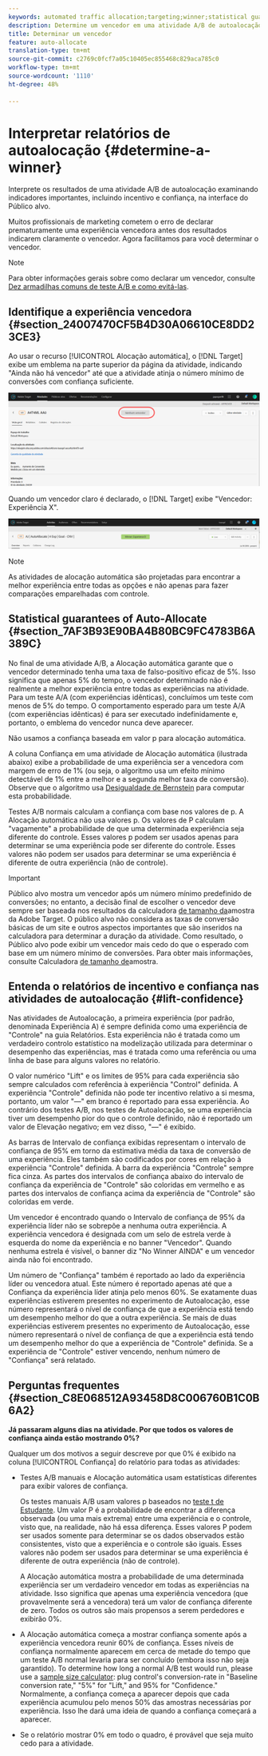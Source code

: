 ```yaml
---
keywords: automated traffic allocation;targeting;winner;statistical guarantee;confidence;determine winner;lift;confidence;default;default experience
description: Determine um vencedor em uma atividade A/B de autoalocação exibindo indicadores na interface do usuário do Adobe Target.
title: Determinar um vencedor
feature: auto-allocate
translation-type: tm+mt
source-git-commit: c2769c0fcf7a05c10405ec855468c829aca785c0
workflow-type: tm+mt
source-wordcount: '1110'
ht-degree: 48%

---
```



# Interpretar relatórios de autoalocação {#determine-a-winner}

Interprete os resultados de uma atividade A/B de autoalocação examinando indicadores importantes, incluindo incentivo e confiança, na interface do Público alvo.

Muitos profissionais de marketing cometem o erro de declarar prematuramente uma experiência vencedora antes dos resultados indicarem claramente o vencedor. Agora facilitamos para você determinar o vencedor.

>[!NOTE]
>
>Para obter informações gerais sobre como declarar um vencedor, consulte [Dez armadilhas comuns de teste A/B e como evitá-las](/help/c-activities/t-test-ab/common-ab-testing-pitfalls.md).

## Identifique a experiência vencedora {#section_24007470CF5B4D30A06610CE8DD23CE3}

Ao usar o recurso [!UICONTROL Alocação automática], o [!DNL Target] exibe um emblema na parte superior da página da atividade, indicando &quot;Ainda não há vencedor&quot; até que a atividade atinja o número mínimo de conversões com confiança suficiente.

![Sem selo de Vencedor](/help/c-activities/automated-traffic-allocation/assets/no-winner.png)

Quando um vencedor claro é declarado, o [!DNL Target] exibe &quot;Vencedor: Experiência X&quot;.

![](assets/winner.png)

>[!NOTE]
>
>As atividades de alocação automática são projetadas para encontrar a melhor experiência entre todas as opções e não apenas para fazer comparações emparelhadas com controle.

## Statistical guarantees of Auto-Allocate {#section_7AF3B93E90BA4B80BC9FC4783B6A389C}

No final de uma atividade A/B, a Alocação automática garante que o vencedor determinado tenha uma taxa de falso-positivo eficaz de 5%. Isso significa que apenas 5% do tempo, o vencedor determinado não é realmente a melhor experiência entre todas as experiências na atividade. Para um teste A/A (com experiências idênticas), concluímos um teste com menos de 5% do tempo. O comportamento esperado para um teste A/A (com experiências idênticas) é para ser executado indefinidamente e, portanto, o emblema do vencedor nunca deve aparecer.

Não usamos a confiança baseada em valor p para alocação automática.

A coluna Confiança em uma atividade de Alocação automática (ilustrada abaixo) exibe a probabilidade de uma experiência ser a vencedora com margem de erro de 1% (ou seja, o algoritmo usa um efeito mínimo detectável de 1% entre a melhor e a segunda melhor taxa de conversão). Observe que o algoritmo usa [Desigualdade de Bernstein](https://en.wikipedia.org/wiki/Bernstein_inequalities_(probability_theory)) para computar esta probabilidade.

Testes A/B normais calculam a confiança com base nos valores de p. A Alocação automática não usa valores p. Os valores de P calculam &quot;vagamente&quot; a probabilidade de que uma determinada experiência seja diferente do controle. Esses valores p podem ser usados apenas para determinar se uma experiência pode ser diferente do controle. Esses valores não podem ser usados para determinar se uma experiência é diferente de outra experiência (não de controle).

>[!IMPORTANT]
>
>Público alvo mostra um vencedor após um número mínimo predefinido de conversões; no entanto, a decisão final de escolher o vencedor deve sempre ser baseada nos resultados da calculadora [de tamanho da](https://docs.adobe.com/content/target-microsite/testcalculator.html)amostra da Adobe Target. O público alvo não considera as taxas de conversão básicas de um site e outros aspectos importantes que são inseridos na calculadora para determinar a duração da atividade. Como resultado, o Público alvo pode exibir um vencedor mais cedo do que o esperado com base em um número mínimo de conversões. Para obter mais informações, consulte Calculadora [de tamanho de](/help/c-activities/t-test-ab/sample-size-determination.md#section_6B8725BD704C4AFE939EF2A6B6E834E6)amostra.

## Entenda o relatórios de incentivo e confiança nas atividades de autoalocação {#lift-confidence}

Nas atividades de Autoalocação, a primeira experiência (por padrão, denominada Experiência A) é sempre definida como uma experiência de &quot;Controle&quot; na guia Relatórios. Esta experiência não é tratada como um verdadeiro controlo estatístico na modelização utilizada para determinar o desempenho das experiências, mas é tratada como uma referência ou uma linha de base para alguns valores no relatório.

O valor numérico &quot;Lift&quot; e os limites de 95% para cada experiência são sempre calculados com referência à experiência &quot;Control&quot; definida. A experiência &quot;Controle&quot; definida não pode ter incentivo relativo a si mesma, portanto, um valor &quot;—&quot; em branco é reportado para essa experiência. Ao contrário dos testes A/B, nos testes de Autoalocação, se uma experiência tiver um desempenho pior do que o controle definido, não é reportado um valor de Elevação negativo; em vez disso, &quot;—&quot; é exibido.

As barras de Intervalo de confiança exibidas representam o intervalo de confiança de 95% em torno da estimativa média da taxa de conversão de uma experiência. Eles também são codificados por cores em relação à experiência &quot;Controle&quot; definida. A barra da experiência &quot;Controle&quot; sempre fica cinza. As partes dos intervalos de confiança abaixo do intervalo de confiança da experiência de &quot;Controle&quot; são coloridas em vermelho e as partes dos intervalos de confiança acima da experiência de &quot;Controle&quot; são coloridas em verde.

Um vencedor é encontrado quando o Intervalo de confiança de 95% da experiência líder não se sobrepõe a nenhuma outra experiência. A experiência vencedora é designada com um selo de estrela verde à esquerda do nome da experiência e no banner &quot;Vencedor&quot;. Quando nenhuma estrela é visível, o banner diz &quot;No Winner AINDA&quot; e um vencedor ainda não foi encontrado.

Um número de &quot;Confiança&quot; também é reportado ao lado da experiência líder ou vencedora atual. Este número é reportado apenas até que a Confiança da experiência líder atinja pelo menos 60%. Se exatamente duas experiências estiverem presentes no experimento de Autoalocação, esse número representará o nível de confiança de que a experiência está tendo um desempenho melhor do que a outra experiência. Se mais de duas experiências estiverem presentes no experimento de Autoalocação, esse número representará o nível de confiança de que a experiência está tendo um desempenho melhor do que a experiência de &quot;Controle&quot; definida. Se a experiência de &quot;Controle&quot; estiver vencendo, nenhum número de &quot;Confiança&quot; será relatado.

## Perguntas frequentes {#section_C8E068512A93458D8C006760B1C0B6A2}

**Já passaram alguns dias na atividade. Por que todos os valores de confiança ainda estão mostrando 0%?**

Qualquer um dos motivos a seguir descreve por que 0% é exibido na coluna [!UICONTROL Confiança] do relatório para todas as atividades:

* Testes A/B manuais e Alocação automática usam estatísticas diferentes para exibir valores de confiança.

   Os testes manuais A/B usam valores p baseados no [teste t de Estudante](https://en.wikipedia.org/wiki/Student%27s_t-test). Um valor P é a probabilidade de encontrar a diferença observada (ou uma mais extrema) entre uma experiência e o controle, visto que, na realidade, não há essa diferença. Esses valores P podem ser usados somente para determinar se os dados observados estão consistentes, visto que a experiência e o controle são iguais. Esses valores não podem ser usados para determinar se uma experiência é diferente de outra experiência (não de controle).

   A Alocação automática mostra a probabilidade de uma determinada experiência ser um verdadeiro vencedor em todas as experiências na atividade. Isso significa que apenas uma experiência vencedora (que provavelmente será a vencedora) terá um valor de confiança diferente de zero. Todos os outros são mais propensos a serem perdedores e exibirão 0%.

* A Alocação automática começa a mostrar confiança somente após a experiência vencedora reunir 60% de confiança. Esses níveis de confiança normalmente aparecem em cerca de metade do tempo que um teste A/B normal levaria para ser concluído (embora isso não seja garantido). To determine how long a normal A/B test would run, please use a [sample size calculator](https://docs.adobe.com/content/target-microsite/testcalculator.html): plug control&#39;s conversion-rate in &quot;Baseline conversion rate,&quot; &quot;5%&quot; for &quot;Lift,&quot; and 95% for &quot;Confidence.&quot; Normalmente, a confiança começa a aparecer depois que cada experiência acumulou pelo menos 50% das amostras necessárias por experiência. Isso lhe dará uma ideia de quando a confiança começará a aparecer.
* Se o relatório mostrar 0% em todo o quadro, é provável que seja muito cedo para a atividade.

